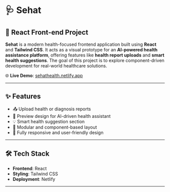 # 🩺 Sehat

## 🔷 React Front-end Project

**Sehat** is a modern health-focused frontend application built using **React** and **Tailwind CSS**. It acts as a visual prototype for an **AI-powered health assistance platform**, offering features like **health report uploads** and **smart health suggestions**. The goal of this project is to explore component-driven development for real-world healthcare solutions.

🌐 **Live Demo**: [sehathealth.netlify.app](https://sehathealth.netlify.app)

---

## ✨ Features

- 📤 Upload health or diagnosis reports  
- 🤖 Preview design for AI-driven health assistant  
- 💡 Smart health suggestion section  
- 🧩 Modular and component-based layout  
- 📱 Fully responsive and user-friendly design  

---

## 🛠️ Tech Stack

- **Frontend**: React  
- **Styling**: Tailwind CSS  
- **Deployment**: Netlify

---